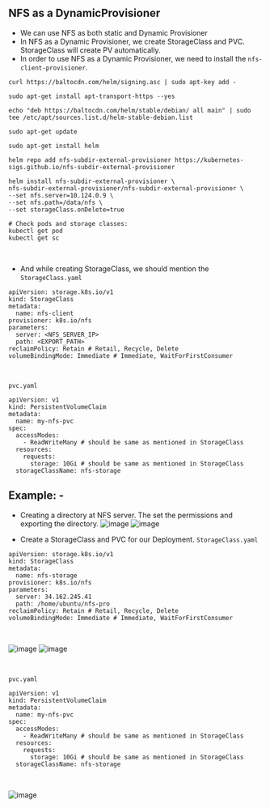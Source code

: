## NFS as a DynamicProvisioner
- We can use NFS as both static and Dynamic Provisioner
- In NFS as a Dynamic Provisioner, we create StorageClass and PVC. StorageClass will create PV automatically.
- In order to use NFS as a Dynamic Provisioner, we need to install the `nfs-client-provisioner`.
```
curl https://baltocdn.com/helm/signing.asc | sudo apt-key add -
```
```
sudo apt-get install apt-transport-https --yes
```
```
echo "deb https://baltocdn.com/helm/stable/debian/ all main" | sudo tee /etc/apt/sources.list.d/helm-stable-debian.list
```
```
sudo apt-get update
```
```
sudo apt-get install helm
```
```
helm repo add nfs-subdir-external-provisioner https://kubernetes-sigs.github.io/nfs-subdir-external-provisioner
```
```
helm install nfs-subdir-external-provisioner \
nfs-subdir-external-provisioner/nfs-subdir-external-provisioner \
--set nfs.server=10.124.0.9 \
--set nfs.path=/data/nfs \
--set storageClass.onDelete=true
```
```
# Check pods and storage classes:
kubectl get pod
kubectl get sc
```

<br>


- And while creating StorageClass, we should mention the 
`StorageClass.yaml`
```
apiVersion: storage.k8s.io/v1
kind: StorageClass
metadata:
  name: nfs-client
provisioner: k8s.io/nfs
parameters:
  server: <NFS_SERVER_IP>
  path: <EXPORT_PATH>
reclaimPolicy: Retain # Retail, Recycle, Delete
volumeBindingMode: Immediate # Immediate, WaitForFirstConsumer
```

<br>

`pvc.yaml`
```
apiVersion: v1
kind: PersistentVolumeClaim
metadata:
  name: my-nfs-pvc
spec:
  accessModes:
    - ReadWriteMany # should be same as mentioned in StorageClass
  resources:
    requests:
      storage: 10Gi # should be same as mentioned in StorageClass
  storageClassName: nfs-storage 
```


## Example: -

- Creating a directory at NFS server. The set the permissions and exporting the directory.
![image](https://github.com/user-attachments/assets/981aa139-4a84-4323-97f0-2e9e88ecc4a0)
![image](https://github.com/user-attachments/assets/e6a1e071-eb7b-4a3c-99c8-a9495e38ed46)

- Create a StorageClass and PVC for our Deployment.
`StorageClass.yaml`
```
apiVersion: storage.k8s.io/v1
kind: StorageClass
metadata:
  name: nfs-storage
provisioner: k8s.io/nfs
parameters:
  server: 34.162.245.41
  path: /home/ubuntu/nfs-pro
reclaimPolicy: Retain # Retail, Recycle, Delete
volumeBindingMode: Immediate # Immediate, WaitForFirstConsumer
```

<br>

![image](https://github.com/user-attachments/assets/13a30a9e-6051-4823-9615-8159e5c581f3)
![image](https://github.com/user-attachments/assets/210b4341-d982-457c-a878-1d7c431b32bb)

<br>

`pvc.yaml`
```
apiVersion: v1
kind: PersistentVolumeClaim
metadata:
  name: my-nfs-pvc
spec:
  accessModes:
    - ReadWriteMany # should be same as mentioned in StorageClass
  resources:
    requests:
      storage: 10Gi # should be same as mentioned in StorageClass
  storageClassName: nfs-storage
```

<br>

![image](https://github.com/user-attachments/assets/10101bf6-955a-4452-ac4b-51f866e1d97a)


